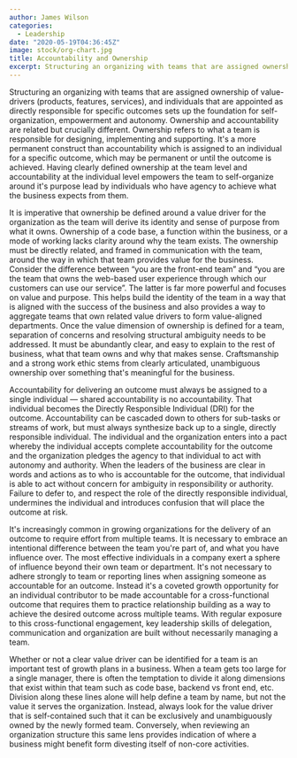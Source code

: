 ```yaml
---
author: James Wilson
categories:
  - Leadership
date: "2020-05-19T04:36:45Z"
image: stock/org-chart.jpg
title: Accountability and Ownership
excerpt: Structuring an organizing with teams that are assigned ownership of value-drivers (products, features, services), and individuals that are appointed as directly responsible for specific outcomes sets up the foundation for self-organization, empowerment and autonomy. Ownership and accountability are related but crucially different.
---
```


Structuring an organizing with teams that are assigned ownership of value-drivers (products, features, services), and individuals that are appointed as directly responsible for specific outcomes sets up the foundation for self-organization, empowerment and autonomy. Ownership and accountability are related but crucially different. Ownership refers to what a team is responsible for designing, implementing and supporting. It's a more permanent construct than accountability which is assigned to an individual for a specific outcome, which may be permanent or until the outcome is achieved. Having clearly defined ownership at the team level and accountability at the individual level empowers the team to self-organize around it's purpose lead by individuals who have agency to achieve what the business expects from them.

It is imperative that ownership be defined around a value driver for the organization as the team will derive its identity and sense of purpose from what it owns. Ownership of a code base, a function within the business, or a mode of working lacks clarity around why the team exists. The ownership must be directly related, and framed in communication with the team, around the way in which that team provides value for the business. Consider the difference between “you are the front-end team” and “you are the team that owns the web-based user experience through which our customers can use our service”. The latter is far more powerful and focuses on value and purpose. This helps build the identity of the team in a way that is aligned with the success of the business and also provides a way to aggregate teams that own related value drivers to form value-aligned departments. Once the value dimension of ownership is defined for a team, separation of concerns and resolving structural ambiguity needs to be addressed. It must be abundantly clear, and easy to explain to the rest of business, what that team owns and why that makes sense. Craftsmanship and a strong work ethic stems from clearly articulated, unambiguous ownership over something that's meaningful for the business.

Accountability for delivering an outcome must always be assigned to a single individual — shared accountability is no accountability. That individual becomes the Directly Responsible Individual (DRI) for the outcome. Accountability can be cascaded down to others for sub-tasks or streams of work, but must always synthesize back up to a single, directly responsible individual. The individual and the organization enters into a pact whereby the individual accepts complete accountability for the outcome and the organization pledges the agency to that individual to act with autonomy and authority. When the leaders of the business are clear in words and actions as to who is accountable for the outcome, that individual is able to act without concern for ambiguity in responsibility or authority. Failure to defer to, and respect the role of the directly responsible individual, undermines the individual and introduces confusion that will place the outcome at risk.

It's increasingly common in growing organizations for the delivery of an outcome to require effort from multiple teams. It is necessary to embrace an intentional difference between the team you're part of, and what you have influence over. The most effective individuals in a company exert a sphere of influence beyond their own team or department. It's not necessary to adhere strongly to team or reporting lines when assigning someone as accountable for an outcome. Instead it's a coveted growth opportunity for an individual contributor to be made accountable for a cross-functional outcome that requires them to practice relationship building as a way to achieve the desired outcome across multiple teams. With regular exposure to this cross-functional engagement, key leadership skills of delegation, communication and organization are built without necessarily managing a team.

Whether or not a clear value driver can be identified for a team is an important test of growth plans in a business. When a team gets too large for a single manager, there is often the temptation to divide it along dimensions that exist within that team such as code base, backend vs front end, etc. Division along these lines alone will help define a team by name, but not the value it serves the organization. Instead, always look for the value driver that is self-contained such that it can be exclusively and unambiguously owned by the newly formed team. Conversely, when reviewing an organization structure this same lens provides indication of where a business might benefit form divesting itself of non-core activities.
